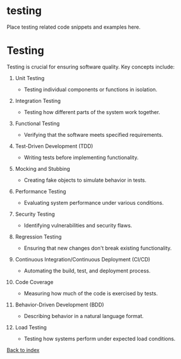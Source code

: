 # testing

Place testing related code snippets and examples here.

# Testing

Testing is crucial for ensuring software quality. Key concepts include:

1. Unit Testing
   - Testing individual components or functions in isolation.

2. Integration Testing
   - Testing how different parts of the system work together.

3. Functional Testing
   - Verifying that the software meets specified requirements.

4. Test-Driven Development (TDD)
   - Writing tests before implementing functionality.

5. Mocking and Stubbing
   - Creating fake objects to simulate behavior in tests.

6. Performance Testing
   - Evaluating system performance under various conditions.

7. Security Testing
   - Identifying vulnerabilities and security flaws.

8. Regression Testing
   - Ensuring that new changes don't break existing functionality.

9. Continuous Integration/Continuous Deployment (CI/CD)
   - Automating the build, test, and deployment process.

10. Code Coverage
    - Measuring how much of the code is exercised by tests.

11. Behavior-Driven Development (BDD)
    - Describing behavior in a natural language format.

12. Load Testing
    - Testing how systems perform under expected load conditions.

[Back to index](../README.md)